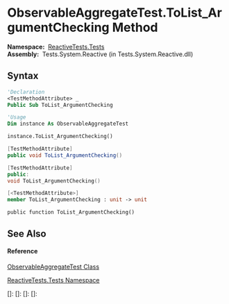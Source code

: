 # ObservableAggregateTest.ToList\_ArgumentChecking Method

**Namespace:**  [ReactiveTests.Tests](ReactiveTests.Tests\ReactiveTests.Tests.md)  
**Assembly:**  Tests.System.Reactive (in Tests.System.Reactive.dll)

## Syntax

```vb
'Declaration
<TestMethodAttribute> _
Public Sub ToList_ArgumentChecking
```

```vb
'Usage
Dim instance As ObservableAggregateTest

instance.ToList_ArgumentChecking()
```

```csharp
[TestMethodAttribute]
public void ToList_ArgumentChecking()
```

```c++
[TestMethodAttribute]
public:
void ToList_ArgumentChecking()
```

```fsharp
[<TestMethodAttribute>]
member ToList_ArgumentChecking : unit -> unit 
```

```jscript
public function ToList_ArgumentChecking()
```

## See Also

#### Reference

[ObservableAggregateTest Class](ObservableAggregateTest\ObservableAggregateTest.md)

[ReactiveTests.Tests Namespace](ReactiveTests.Tests\ReactiveTests.Tests.md)

[]: 
[]: 
[]: 
[]: 